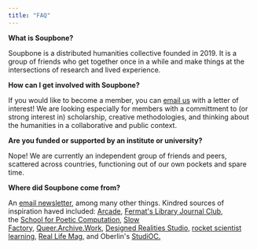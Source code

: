 ```yaml
---
title: "FAQ"
---
```


**What is Soupbone?**

Soupbone is a distributed humanities collective founded in 2019. It is a group of friends who get together once in a while and make things at the intersections of research and lived experience.

**How can I get involved with Soupbone?**

If you would like to become a member, you can [email us](mailto:soupbonecollective@gmail.com) with a letter of interest! We are looking especially for members with a committment to (or strong interest in) scholarship, creative methodologies, and thinking about the humanities in a collaborative and public context.

**Are you funded or supported by an institute or university?**

Nope! We are currently an independent group of friends and peers, scattered across countries, functioning out of our own pockets and spare time.

**Where did Soupbone come from?**

An [email newsletter](https://tinyletter.com/soupbone/letters/soupbone-an-introduction), among many other things. Kindred sources of inspiration haved included: [Arcade](https://arcade.stanford.edu/), [Fermat's Library Journal Club](https://fermatslibrary.com/journal_club), the [School for Poetic Computation](https://sfpc.io/), [Slow Factory](https://slowfactory.foundation/), [Queer.Archive.Work](https://queer.archive.work/), [Designed Realities Studio](https://www.designedrealities.org/about), [rocket scientist learning](https://www.govloop.com/community/blog/how-do-rocket-scientists-learn-aka-knowledge-management-lessons-learned-at-goddard-nasa/), [Real Life Mag](https://reallifemag.com/), and Oberlin's [StudiOC.](https://www.oberlin.edu/studioc)
